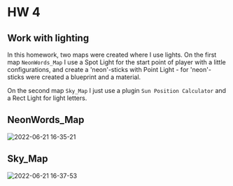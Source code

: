 # HW 4

## Work with lighting

In this homework, two maps were created where I use lights. On the first map `NeonWords_Map` I use a Spot Light for the start point of player with a little configurations, and create a 'neon'-sticks with Point Light - for 'neon'-sticks were created a blueprint and a material.

On the second map `Sky_Map` I just use a plugin `Sun Position Calculator` and a Rect Light for light letters.

## NeonWords_Map
![2022-06-21 16-35-21](https://user-images.githubusercontent.com/34779566/174812697-adf2a0dd-8fe0-4ee4-ba04-0bd8aacb2e15.gif)

## Sky_Map
![2022-06-21 16-37-53](https://user-images.githubusercontent.com/34779566/174813385-1a8d4dca-f2dd-4416-a592-4dcca41caf24.gif)

